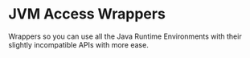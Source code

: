 # JVM Access Wrappers

Wrappers so you can use all the Java Runtime Environments with their slightly
incompatible APIs with more ease.
